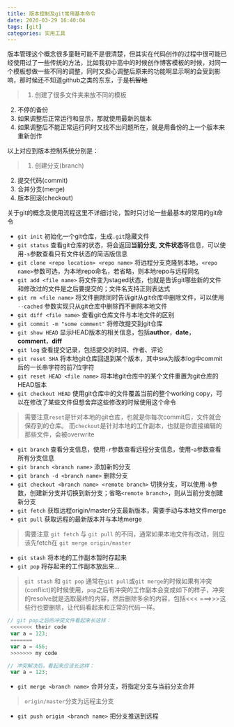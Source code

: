 ```yaml
---
title: 版本控制及git常用基本命令
date: 2020-03-29 16:40:04
tags: [git]
categories: 实用工具
---
```

版本管理这个概念很多童鞋可能不是很清楚，但其实在代码创作的过程中很可能已经使用过了一些传统的方法，比如我初中高中的时候创作博客模板的时候，对同一个模板想做一些不同的调整，同时又担心调整后原来的功能啊显示啊的会受到影响，那时候还不知道github之类的东东，于是~~机智地~~
> 1. 创建了很多文件夹来放不同的模板
2. 不停的备份
3. 如果调整后正常运行和显示，那就使用最新的版本
4. 如果调整后不能正常运行同时又找不出问题所在，就是用备份的上一个版本来重新创作

以上对应到版本控制系统分别是：
> 1. 创建分支(branch)
2. 提交代码(commit)
3. 合并分支(merge)
4. 版本回滚(checkout)

关于git的概念及使用流程这里不详细讨论，暂时只讨论一些最基本的常用的git命令
* `git init` 初始化一个git仓库，生成`.git`隐藏文件
* `git status` 查看git仓库的状态，将会返回**当前分支**, **文件状态**等信息，可以使用`-s`参数查看只有文件状态的简洁版信息
* `git clone <repo location> <repo name>` 将远程分支克隆到本地，`<repo name>`参数可选，为本地repo命名，若省略，则本地repo与远程同名
* `git add <file name>` 将文件变为staged状态，也就是告诉git哪些新的文件和修改过的文件是之后要提交的；文件名支持正则表达式
* `git rm <file name>` 将文件删除同时告诉git从git仓库中删除文件，可以使用 `--cached` 参数实现只从git仓库中删除而不删除本地文件
* `git diff <file name>` 查看git仓库文件与本地文件的区别
* `git commit -m "some comment"` 将修改提交到git仓库
* `git show HEAD` 显示HEAD版本的相关信息，包括**author**，**date**，**comment**，**diff**
* `git log` 查看提交记录，包括提交的时间、作者、评论
* `git reset SHA` 将本地git仓库回退到某个版本，其中`SHA`为版本log中commit后的一长串字符的前7位字符
* `git reset HEAD <file name>` 将本地git仓库中的某个文件重置为git仓库的HEAD版本
* `git checkout HEAD` 使用git仓库中的文件覆盖当前的整个working copy，可以在修改了某些文件但想舍弃这些修改的时候使用这个命令
> 需要注意`reset`是针对本地的git仓库，也就是你每次commit后，文件就会保存到的仓库。
而`checkout`是针对本地的工作副本，也就是你直接编辑的那些文件，会被overwrite
* `git branch` 查看分支信息，使用`-r`参数查看远程分支信息，使用-`a`参数查看所有分支信息
* `git branch <branch name>` 添加新的分支
* `git branch -d <branch name>` 删除分支
* `git checkout <branch name> <remote branch>` 切换分支，可以使用`-b`参数，创建新分支并切换到新分支；省略`<remote branch>`，则从当前分支创建新分支
* `git fetch` 获取远程origin/master分支最新版本，需要手动与本地文件merge
* `git pull` 获取远程的最新版本并与本地merge
> 需要注意 `git fetch` 与 `git pull` 的不同，通常如果本地文件有改动，则应该先fetch在 `git merge origin/master` 
* `git stash` 将本地的工作副本暂时存起来
* `git pop` 将存起来的工作副本放出来…
> `git stash` 和 `git pop` 通常在`git pull`或`git merge`的时候如果有冲突(conflict)的时候使用，`pop`之后有冲突的工作副本会变成如下的样子，冲突的resolve就是选取最终的内容，然后删除多余的内容，包括<<< ===>>>这些行也要删除，让代码看起来和正常的代码一样。
``` javascript
// git pop之后的冲突文件看起来长这样：
 <<<<<<< their code
 var a = 123;
 =======
 var a = 456;
 >>>>>>> my code
```
``` javascript
// 冲突解决后，看起来应该长这样：
 var a = 123;
```
* `git merge <branch name>` 合并分支，将指定分支与当前分支合并
> `origin/master`分支为远程主分支
* `git push origin <branch name>` 把分支推送到远程

